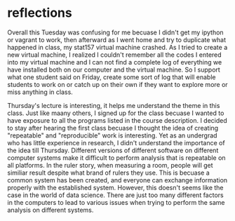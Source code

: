 reflections
===========

Overall this Tuesday was confusing for me becuase I didn't get my ipython or vagrant to work,
then afterward as I went home and try to duplicate what happened in class, my stat157 virtual machine
crashed. As I tried to create a new virtual machine, I realized I couldn't remember all the codes I
entered into my virtual machine and I can not find a complete log of everything we have installed
both on our computer and the virtual machine.
So I support what one student said on Friday, create some sort of log that will enable students
to work on or catch up on their own if they want to explore more or miss anything in class.

Thursday's lecture is interesting, it helps me understand the theme in this class.
Just like maany others, I signed up for the class becuase I wanted to have exposure to all the programs
listed in the course description. I decided to stay after hearing the first class becuase I thought the 
idea of creating "repeatable" and "reproducible" work is interesting.
Yet as an undergrad who has little experience in research, I didn't understand the importance of the idea till
Thursday. Different versions of different software on different computer systems make it difficult to perform 
analysis that is repeatable on all platforms.
In the ruler story, when measuring a room, people will get similiar result despite what brand of rulers they use.
This is becuase a common system has been created, and everyone can exchange information properly with the established system.
However, this doesn't seems like the case in the world of data science.
There are just too many different factors in the computers to lead to various issues when trying to perform the
same analysis on different systems.

